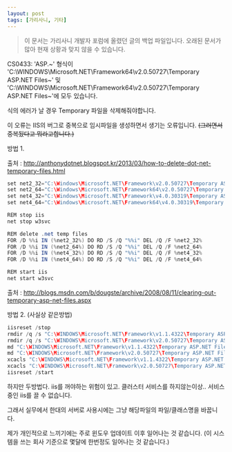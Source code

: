 ```yaml
---
layout: post
tags: [가리사니, 기타]
---
```


> 이 문서는 가리사니 개발자 포럼에 올렸던 글의 백업 파일입니다.
오래된 문서가 많아 현재 상황과 맞지 않을 수 있습니다.


CS0433: 'ASP.~' 형식이 'C:\WINDOWS\Microsoft.NET\Framework64\v2.0.50727\Temporary ASP.NET Files\~' 및 'C:\WINDOWS\Microsoft.NET\Framework64\v2.0.50727\Temporary ASP.NET Files\~'에 모두 있습니다.

식의 에러가 날 경우 Temporary 파일을 삭제해줘야합니다.

이 오류는 IIS의 버그로 중복으로 임시파일을 생성하면서 생기는 오류입니다.
~~(그러면서 중복됬다고 뭐라고합니다.)~~

방법 1.

출처 :
http://anthonydotnet.blogspot.kr/2013/03/how-to-delete-dot-net-temporary-files.html

``` java
set net2_32="C:\Windows\Microsoft.NET\Framework\v2.0.50727\Temporary ASP.NET Files\*"
set net2_64="C:\Windows\Microsoft.NET\Framework64\v2.0.50727\Temporary ASP.NET Files\*"
set net4_32="C:\Windows\Microsoft.NET\Framework\v4.0.30319\Temporary ASP.NET Files\*"
set net4_64="C:\Windows\Microsoft.NET\Framework64\v4.0.30319\Temporary ASP.NET Files\*"

REM stop iis
net stop w3svc

REM delete .net temp files
FOR /D %%i IN (%net2_32%) DO RD /S /Q "%%i" DEL /Q /F %net2_32%
FOR /D %%i IN (%net2_64%) DO RD /S /Q "%%i" DEL /Q /F %net2_64%
FOR /D %%i IN (%net4_32%) DO RD /S /Q "%%i" DEL /Q /F %net4_32%
FOR /D %%i IN (%net4_64%) DO RD /S /Q "%%i" DEL /Q /F %net4_64%

REM start iis
net start w3svc
```


출처 :
http://blogs.msdn.com/b/dougste/archive/2008/08/11/clearing-out-temporary-asp-net-files.aspx

방법 2. (사실상 같은방법)
``` java
iisreset /stop
rmdir /q /s "C:\WINDOWS\Microsoft.NET\Framework\v1.1.4322\Temporary ASP.NET Files"
rmdir /q /s "C:\WINDOWS\Microsoft.NET\Framework\v2.0.50727\Temporary ASP.NET Files"
md "C:\WINDOWS\Microsoft.NET\Framework\v1.1.4322\Temporary ASP.NET Files"
md "C:\WINDOWS\Microsoft.NET\Framework\v2.0.50727\Temporary ASP.NET Files"
xcacls "C:\WINDOWS\Microsoft.NET\Framework\v1.1.4322\Temporary ASP.NET Files" /E /G MYMACHINE\IIS_WPG:F /Q
xcacls "C:\WINDOWS\Microsoft.NET\Framework\v2.0.50727\Temporary ASP.NET Files" /E /G MYMACHINE\IIS_WPG:F /Q
iisreset /start
```


하지만 두방법다. iis를 꺼야하는 위험이 있고. 클러스터 서비스를 하지않는이상.. 서비스 중인 iis를 끌 수 없습니다.

그래서 실무에서 한대의 서버로 사용시에는 그냥 해당파일의 파일/클래스명을 바꿉니다.

제가 개인적으로 느끼기에는 주로 윈도우 업데이트 이후 일어나는 것 같습니다.
(이 시스템을 쓰는 회사 기준으로 몇달에 한번정도 일어나는 것 같습니다.)